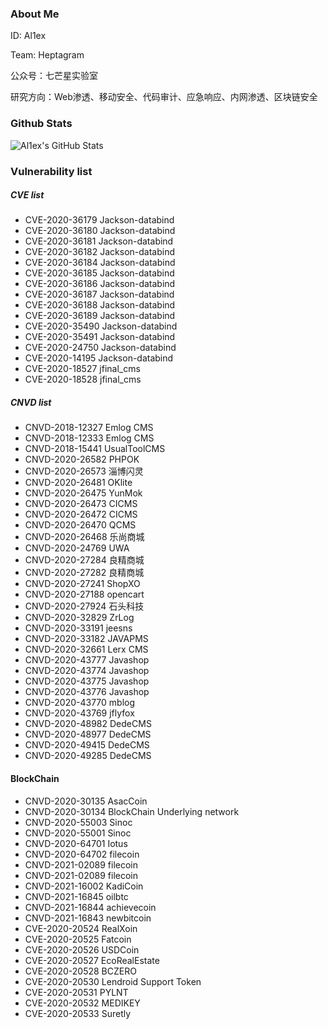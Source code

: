 ### About Me
ID: Al1ex

Team: Heptagram

公众号：七芒星实验室

研究方向：Web渗透、移动安全、代码审计、应急响应、内网渗透、区块链安全

### Github Stats

![Al1ex's GitHub Stats](https://github-readme-stats.vercel.app/api?username=Al1ex)


### Vulnerability list
##### CVE list
- CVE-2020-36179 Jackson-databind
- CVE-2020-36180 Jackson-databind
- CVE-2020-36181 Jackson-databind
- CVE-2020-36182 Jackson-databind
- CVE-2020-36184 Jackson-databind
- CVE-2020-36185 Jackson-databind
- CVE-2020-36186 Jackson-databind
- CVE-2020-36187 Jackson-databind
- CVE-2020-36188 Jackson-databind
- CVE-2020-36189 Jackson-databind
- CVE-2020-35490 Jackson-databind
- CVE-2020-35491 Jackson-databind
- CVE-2020-24750 Jackson-databind
- CVE-2020-14195 Jackson-databind
- CVE-2020-18527 jfinal_cms 
- CVE-2020-18528 jfinal_cms

##### CNVD list
- CNVD-2018-12327 Emlog CMS
- CNVD-2018-12333 Emlog CMS
- CNVD-2018-15441 UsualToolCMS
- CNVD-2020-26582 PHPOK
- CNVD-2020-26573 淄博闪灵
- CNVD-2020-26481 OKlite
- CNVD-2020-26475 YunMok
- CNVD-2020-26473 CICMS
- CNVD-2020-26472 CICMS
- CNVD-2020-26470 QCMS
- CNVD-2020-26468 乐尚商城
- CNVD-2020-24769 UWA
- CNVD-2020-27284 良精商城
- CNVD-2020-27282 良精商城
- CNVD-2020-27241 ShopXO
- CNVD-2020-27188 opencart
- CNVD-2020-27924 石头科技
- CNVD-2020-32829 ZrLog
- CNVD-2020-33191 jeesns
- CNVD-2020-33182 JAVAPMS
- CNVD-2020-32661 Lerx CMS
- CNVD-2020-43777 Javashop
- CNVD-2020-43774 Javashop
- CNVD-2020-43775 Javashop
- CNVD-2020-43776 Javashop
- CNVD-2020-43770 mblog
- CNVD-2020-43769 jflyfox
- CNVD-2020-48982 DedeCMS
- CNVD-2020-48977 DedeCMS
- CNVD-2020-49415 DedeCMS
- CNVD-2020-49285 DedeCMS

#### BlockChain
- CNVD-2020-30135 AsacCoin
- CNVD-2020-30134 BlockChain Underlying network
- CNVD-2020-55003 Sinoc
- CNVD-2020-55001 Sinoc
- CNVD-2020-64701 Iotus
- CNVD-2020-64702 filecoin
- CNVD-2021-02089 filecoin
- CNVD-2021-02089 filecoin
- CNVD-2021-16002 KadiCoin
- CNVD-2021-16845 oilbtc
- CNVD-2021-16844 achievecoin
- CNVD-2021-16843 newbitcoin
- CVE-2020-20524  RealXoin
- CVE-2020-20525  Fatcoin
- CVE-2020-20526  USDCoin
- CVE-2020-20527  EcoRealEstate
- CVE-2020-20528  BCZERO
- CVE-2020-20530  Lendroid Support Token
- CVE-2020-20531  PYLNT
- CVE-2020-20532  MEDIKEY
- CVE-2020-20533  Suretly
